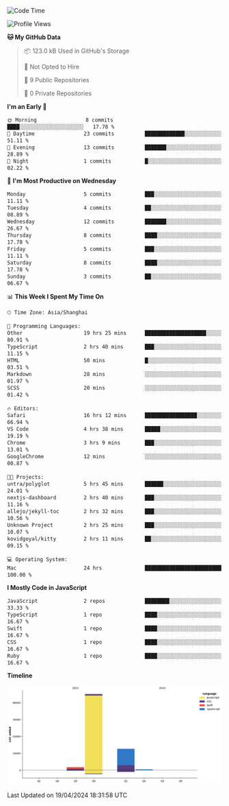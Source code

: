 <!--
**PascalDai/PascalDai** is a ✨ _special_ ✨ repository because its `README.md` (this file) appears on your GitHub profile.

Here are some ideas to get you started:

- 🔭 I’m currently working on ...
- 🌱 I’m currently learning ...
- 👯 I’m looking to collaborate on ...
- 🤔 I’m looking for help with ...
- 💬 Ask me about ...
- 📫 How to reach me: ...
- 😄 Pronouns: ...
- ⚡ Fun fact: ...
-->

<!--START_SECTION:waka-->
![Code Time](http://img.shields.io/badge/Code%20Time-363%20hrs%2028%20mins-blue)

![Profile Views](http://img.shields.io/badge/Profile%20Views-1-blue)

**🐱 My GitHub Data** 

> 📦 123.0 kB Used in GitHub's Storage 
 > 
> 🚫 Not Opted to Hire
 > 
> 📜 9 Public Repositories 
 > 
> 🔑 0 Private Repositories 
 > 
**I'm an Early 🐤** 

```text
🌞 Morning                8 commits           ████░░░░░░░░░░░░░░░░░░░░░   17.78 % 
🌆 Daytime                23 commits          █████████████░░░░░░░░░░░░   51.11 % 
🌃 Evening                13 commits          ███████░░░░░░░░░░░░░░░░░░   28.89 % 
🌙 Night                  1 commits           █░░░░░░░░░░░░░░░░░░░░░░░░   02.22 % 
```
📅 **I'm Most Productive on Wednesday** 

```text
Monday                   5 commits           ███░░░░░░░░░░░░░░░░░░░░░░   11.11 % 
Tuesday                  4 commits           ██░░░░░░░░░░░░░░░░░░░░░░░   08.89 % 
Wednesday                12 commits          ███████░░░░░░░░░░░░░░░░░░   26.67 % 
Thursday                 8 commits           ████░░░░░░░░░░░░░░░░░░░░░   17.78 % 
Friday                   5 commits           ███░░░░░░░░░░░░░░░░░░░░░░   11.11 % 
Saturday                 8 commits           ████░░░░░░░░░░░░░░░░░░░░░   17.78 % 
Sunday                   3 commits           ██░░░░░░░░░░░░░░░░░░░░░░░   06.67 % 
```


📊 **This Week I Spent My Time On** 

```text
🕑︎ Time Zone: Asia/Shanghai

💬 Programming Languages: 
Other                    19 hrs 25 mins      ████████████████████░░░░░   80.91 % 
TypeScript               2 hrs 40 mins       ███░░░░░░░░░░░░░░░░░░░░░░   11.15 % 
HTML                     50 mins             █░░░░░░░░░░░░░░░░░░░░░░░░   03.51 % 
Markdown                 28 mins             ░░░░░░░░░░░░░░░░░░░░░░░░░   01.97 % 
SCSS                     20 mins             ░░░░░░░░░░░░░░░░░░░░░░░░░   01.42 % 

🔥 Editors: 
Safari                   16 hrs 12 mins      █████████████████░░░░░░░░   66.94 % 
VS Code                  4 hrs 38 mins       █████░░░░░░░░░░░░░░░░░░░░   19.19 % 
Chrome                   3 hrs 9 mins        ███░░░░░░░░░░░░░░░░░░░░░░   13.01 % 
GoogleChrome             12 mins             ░░░░░░░░░░░░░░░░░░░░░░░░░   00.87 % 

🐱‍💻 Projects: 
untra/polyglot           5 hrs 45 mins       ██████░░░░░░░░░░░░░░░░░░░   24.01 % 
nextjs-dashboard         2 hrs 40 mins       ███░░░░░░░░░░░░░░░░░░░░░░   11.16 % 
allejo/jekyll-toc        2 hrs 32 mins       ███░░░░░░░░░░░░░░░░░░░░░░   10.56 % 
Unknown Project          2 hrs 25 mins       ███░░░░░░░░░░░░░░░░░░░░░░   10.07 % 
kovidgoyal/kitty         2 hrs 11 mins       ██░░░░░░░░░░░░░░░░░░░░░░░   09.15 % 

💻 Operating System: 
Mac                      24 hrs              █████████████████████████   100.00 % 
```

**I Mostly Code in JavaScript** 

```text
JavaScript               2 repos             ████████░░░░░░░░░░░░░░░░░   33.33 % 
TypeScript               1 repo              ████░░░░░░░░░░░░░░░░░░░░░   16.67 % 
Swift                    1 repo              ████░░░░░░░░░░░░░░░░░░░░░   16.67 % 
CSS                      1 repo              ████░░░░░░░░░░░░░░░░░░░░░   16.67 % 
Ruby                     1 repo              ████░░░░░░░░░░░░░░░░░░░░░   16.67 % 
```



**Timeline**

![Lines of Code chart](https://raw.githubusercontent.com/PascalDai/PascalDai/main/assets/bar_graph.png)


 Last Updated on 19/04/2024 18:31:58 UTC
<!--END_SECTION:waka-->

